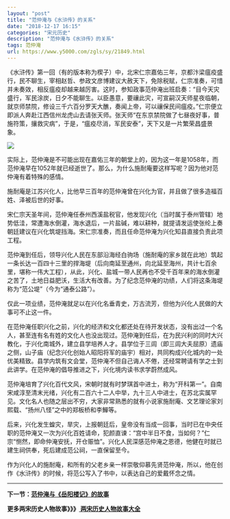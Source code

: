 ```yaml
---
layout: "post"
title: "范仲淹与《水浒传》的关系"
date: "2018-12-17 16:15"
categories: "宋元历史"
description: "范仲淹与《水浒传》的关系"
tags: 范仲淹
url: https://www.y5000.com/zgls/sy/21849.html
---
```






《水浒传》第一回（有的版本称为楔子）中，北宋仁宗嘉佑三年，京都汴梁瘟疫盛行，民不聊生，宰相赵哲、参政文彦博建议大赦天下，免除税赋，仁宗准奏，可惜并未奏效，相反瘟疫却越来越厉害。这时，参知政事范仲淹出班启奏：“目今天灾盛行，军民涂炭，日夕不能聊生。以臣愚意，要禳此灾，可宣嗣汉天师星夜临朝，就京师禁院，修设三千六百分罗天大醮，奏闻上帝，可以禳保民间瘟疫。”仁宗便立即派人奔赴江西信州龙虎山去请张天师。张天师“在东京禁院做了七昼夜好事，普施符策，攘救灾病”，于是，“瘟疫尽消，军民安泰”，天下又是一片繁荣昌盛景象。

![](https://img.y5000.com/uploads/allimg/170524/8-1F524102032404.jpg)

实际上，范仲淹是不可能出现在嘉佑三年的朝堂上的，因为这一年是1058年，而范仲淹早在1052年就已经逝世了。那么，为什么施耐庵要这样写呢？因为他对范仲淹有着特殊的感情。

施耐庵是江苏兴化人，比他早三百年的范仲淹曾在兴化为官，并且做了很多造福百姓、泽被后世的好事。

宋仁宗天圣年间，范仲淹任泰州西溪盐税官，他发现兴化（当时属于泰州管辖）地势低洼，常遭海水倒灌，海水退后，一片盐碱，难以耕种，就提请发运使张纶上奏朝廷建议在兴化筑堤挡海。宋仁宗准奏，而且任命范仲淹为兴化知县直接负责此项工程。

范仲淹到任后，领导兴化人民在东部沿海经白驹场（施耐庵的家乡就在此地）筑起一条长达一百四十三里的捍海堤（后向南延至通州，向北延至海州，共计七百余里，堪称一伟大工程），从此，兴化、盐城一带人民再也不受千百年来的海水倒灌之苦了，土地日益肥沃，生活大有改善。为了纪念范仲淹的功绩，人们将这条海堤称为“范公堤”（今为“通泰公路”）。

仅此一项业绩，范仲淹就足以在兴化名垂青史，万古流芳，但他为兴化人民做的大事可不止这一件。

在范仲淹任职兴化之前，兴化的经济和文化都还处在待开发状态，没有出过一个名人，甚至连有名有姓的文化人也没出现过。范仲淹到任后，在为民兴利的同时大兴教化，于兴化南城外，建立县学培养人才。县学位于三闾（即三闾大夫屈原）遗庙之侧，山子庙（纪念兴化创始人昭阳将军的庙宇）相对，共同构成兴化城内的一处优美精致。县学内筑有文会堂，范仲淹不但自己诲人不倦，还经常聘请有学之士到此讲学。在范仲淹的倡导推进之下，兴化境内读书求学蔚然成风。

范仲淹培育了兴化百代文风，宋朝时就有时梦琪首中进士，称为“开科第一”。自南宋咸淳至清末光绪，兴化有二百六十二人中举，九十三人中进士，在苏北实属罕见。文化名人也随之层出不穷，大家非常熟悉的就有小说家施耐庵、文艺理论家刘熙载、“扬州八怪”之中的郑板桥和李鱓等。

后来，兴化发生蝗灾，旱灾，上报朝廷后，皇帝没有当成一回事，当时已在中央任职的范仲淹又一次为兴化百姓请命，犯颜直谏：“宫中半日不食，当如何？”仁宗“恻然，即命仲淹安抚，开仓赈恤”。兴化人民深感范仲淹之恩德，他健在时就已建生祠供奉，死后建成范公祠，一直保留至今。

作为兴化人的施耐庵，和所有的父老乡亲一样崇敬仰慕先贤范仲淹，所以，他在创作《水浒传》的时候，将范公写入了书中，以表达自己的爱戴怀念之情。

* * *

**下一节：[范仲淹与《岳阳楼记》的故事](https://www.y5000.com/zgls/sy/21851.html)**

**更多两宋历史人物故事》》》[ 两宋历史人物故事大全](https://www.y5000.com/zgls/sy/21871.html)**
